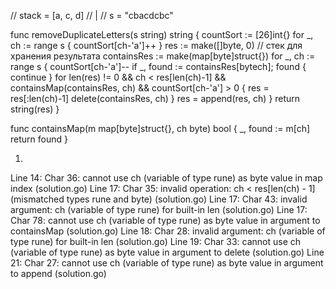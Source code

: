 // stack = [a, c, d]
//          |
// s = "cbacdcbc"

func removeDuplicateLetters(s string) string {
    countSort := [26]int{}
    for _, ch := range s {
        countSort[ch-'a']++
    }
    res := make([]byte, 0) // стек для хранения результата
    containsRes := make(map[byte]struct{})
    for _, ch := range s {
        countSort[ch-'a']--
        if _, found := containsRes[bytech]; found {
            continue
        }
        for len(res) != 0 && ch < res[len(ch)-1] && containsMap(containsRes, ch) && countSort[ch-'a'] > 0 {
            res = res[:len(ch)-1]
            delete(containsRes, ch)
        }
        res = append(res, ch)
    }
    return string(res)
}

func containsMap(m map[byte]struct{}, ch byte) bool {
    _, found := m[ch]
    return found
}

1) 

Line 14: Char 36: cannot use ch (variable of type rune) as byte value in map index (solution.go)
Line 17: Char 35: invalid operation: ch < res[len(ch) - 1] (mismatched types rune and byte) (solution.go)
Line 17: Char 43: invalid argument: ch (variable of type rune) for built-in len (solution.go)
Line 17: Char 78: cannot use ch (variable of type rune) as byte value in argument to containsMap (solution.go)
Line 18: Char 28: invalid argument: ch (variable of type rune) for built-in len (solution.go)
Line 19: Char 33: cannot use ch (variable of type rune) as byte value in argument to delete (solution.go)
Line 21: Char 27: cannot use ch (variable of type rune) as byte value in argument to append (solution.go)